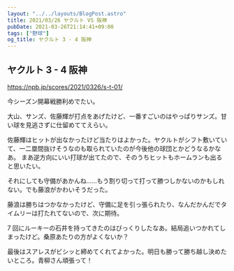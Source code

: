 ```yaml
---
layout: "../../layouts/BlogPost.astro"
title: 2021/03/26 ヤクルト VS 阪神
pubDate: 2021-03-26T21:14:41+09:00
tags: ["野球"]
og_title: ヤクルト 3 - 4 阪神
---
```


## ヤクルト 3 - 4 阪神

https://npb.jp/scores/2021/0326/s-t-01/

今シーズン開幕戦勝利めでたい。

大山、サンズ、佐藤輝が打点をあげたけど、一番すごいのはやっぱりサンズ。甘い球を見逃さずに仕留めててえらい。

佐藤輝はヒットが出なかったけど当たりはよかった。ヤクルトがシフト敷いていて、一二塁間抜けそうなのも取られていたのが今後他の球団とかどうなるかなあ。
まあ逆方向にいい打球が出てたので、そのうちヒットもホームランも出ると思いたい。

それにしても守備があかんね……もう割り切って打って勝つしかないのかもしれない。でも藤浪がかわいそうだった。

藤浪は勝ちはつかなかったけど、守備に足を引っ張られたり、なんだかんだでタイムリーは打たれてないので、次に期待。

7 回にルーキーの石井を持ってきたのはびっくりしたなあ。結局追いつかれてしまったけど。桑原あたりの方がよくないか？

最後はスアレスがビシッと締めてくれてよかった。明日も勝って勝ち越し決めたいところ。青柳さん頑張って！
